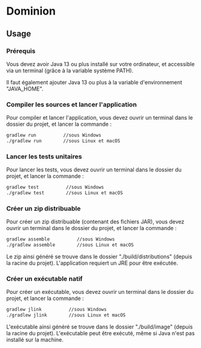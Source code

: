 # Dominion

## Usage
### Prérequis
Vous devez avoir Java 13 ou plus installé sur votre ordinateur, et accessible via un terminal (grâce à la variable système PATH).

Il faut également ajouter Java 13 ou plus à la variable d'environnement "JAVA_HOME".

### Compiler les sources et lancer l'application
Pour compiler et lancer l'application, vous devez ouvrir un terminal dans le dossier du projet, et lancer la commande :

```bash
gradlew run          //sous Windows
./gradlew run        //sous Linux et macOS
```

### Lancer les tests unitaires
Pour lancer les tests, vous devez ouvrir un terminal dans le dossier du projet, et lancer la commande :

```bash
gradlew test          //sous Windows
./gradlew test        //sous Linux et macOS
```

### Créer un zip distribuable
Pour créer un zip distribuable (contenant des fichiers JAR), vous devez ouvrir un terminal dans le dossier du projet, et lancer la commande :

```bash
gradlew assemble          //sous Windows
./gradlew assemble        //sous Linux et macOS
```

Le zip ainsi généré se trouve dans le dossier "./build/distributions" (depuis la racine du projet). L'application requiert un JRE pour être exécutée.

### Créer un exécutable natif
Pour créer un exécutable, vous devez ouvrir un terminal dans le dossier du projet, et lancer la commande :

```bash
gradlew jlink          //sous Windows
./gradlew jlink        //sous Linux et macOS
```

L'exécutable ainsi généré se trouve dans le dossier "./build/image" (depuis la racine du projet). L'exécutable peut être exécuté, même si Java n'est pas installé sur la machine.
